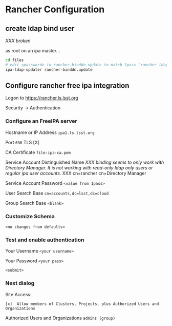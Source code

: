 Rancher Configuration
=====================

create ldap bind user
---------------------

_XXX broken_

as root on an ipa master...

```bash
cd files
# edit <password> in rancher-binddn.update to match 1pass `rancher ldap bind user`
ipa-ldap-updater rancher-binddn.update
```

Configure rancher free ipa integration
--------------------------------------

Logon to https://rancher.ls.lsst.org

Security -> Authentication

### Configure an FreeIPA server

Hostname or IP Address
`ipa1.ls.lsst.org`

Port
`636` TLS [X]

CA Certificate
`file:ipa-ca.pem`

Service Account Distinguished Name
_XXX binding seems to only work with Directory Manager.  It is not working with
read-only ldap only users or regular ipa user accounts._
XXX cn=rancher
cn=Directory Manager

Service Account Password
`<value from 1pass>`

User Search Base
`cn=accounts,dc=lsst,dc=cloud`

Group Search Base
`<blank>`

### Customize Schema

`<no changes from defaults>`

### Test and enable authentication

Your Username
`<your username>`

Your Password
`<your pass>`

`<submit>`

### Next dialog

Site Access:

`[x]  Allow members of Clusters, Projects, plus Authorized Users and Organizations`

Authorized Users and Organizations
`admins (group)`
